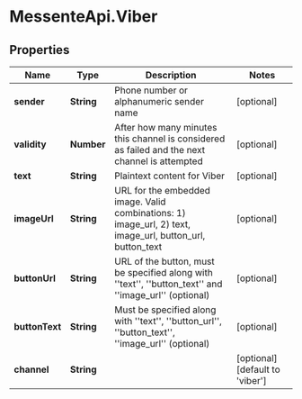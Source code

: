 # MessenteApi.Viber

## Properties
Name | Type | Description | Notes
------------ | ------------- | ------------- | -------------
**sender** | **String** | Phone number or alphanumeric sender name | [optional] 
**validity** | **Number** | After how many minutes this channel is considered as failed and the next channel is attempted | [optional] 
**text** | **String** | Plaintext content for Viber | [optional] 
**imageUrl** | **String** | URL for the embedded image.    Valid combinations:    1) image_url,    2) text, image_url, button_url, button_text | [optional] 
**buttonUrl** | **String** | URL of the button, must be specified along with &#39;&#39;text&#39;&#39;, &#39;&#39;button_text&#39;&#39;  and &#39;&#39;image_url&#39;&#39; (optional) | [optional] 
**buttonText** | **String** | Must be specified along with &#39;&#39;text&#39;&#39;, &#39;&#39;button_url&#39;&#39;, &#39;&#39;button_text&#39;&#39;, &#39;&#39;image_url&#39;&#39; (optional) | [optional] 
**channel** | **String** |  | [optional] [default to &#39;viber&#39;]


